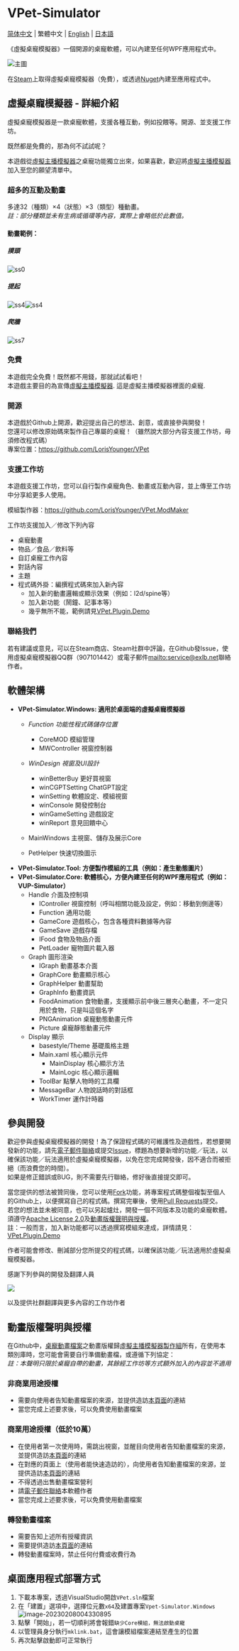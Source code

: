 # VPet-Simulator

[简体中文](./README.md) | 繁體中文 | [English](./README_en.md) | [日本語](./README_ja.md)

《虛擬桌寵模擬器》一個開源的桌寵軟體，可以內建至任何WPF應用程式中。

![主圖](README.assets/%E4%B8%BB%E5%9B%BE.png)

在[Steam](https://store.steampowered.com/app/1920960/VPet)上取得虛擬桌寵模擬器（免費），或透過[Nuget](https://www.nuget.org/packages/VPet-Simulator.Core)內建至應用程式中。

## 虛擬桌寵模擬器 - 詳細介紹

虛擬桌寵模擬器是一款桌寵軟體，支援各種互動，例如投餵等。開源、並支援工作坊。

既然都是免費的，那為何不試試呢？

本遊戲從[虛擬主播模擬器](https://store.steampowered.com/app/1352140/_/)之桌寵功能獨立出來，如果喜歡，歡迎將[虛擬主播模擬器](https://store.steampowered.com/app/1352140/_/)加入至您的願望清單中。

### 超多的互動及動畫

多達32（種類）×4（狀態）×3（類型）種動畫。<br/>
*註：部分種類並未有生病或循環等內容，實際上會略低於此數值。*

#### 動畫範例：

##### 摸頭

![ss0](README.assets/ss0.gif)

##### 提起

![ss4](README.assets/ss4.gif)![ss4](README.assets/ss8.gif)

##### 爬牆

![ss7](README.assets/ss7.gif)

### 免費

本遊戲完全免費！既然都不用錢，那就試試看吧！<br/>
本遊戲主要目的為宣傳[虛擬主播模擬器](https://store.steampowered.com/app/1352140/_/). 這是虛擬主播模擬器裡面的桌寵.

### 開源

本遊戲於Github上開源，歡迎提出自己的想法、創意，或直接參與開發！<br/>
您還可以修改原始碼來製作自己專屬的桌寵！（雖然說大部分內容支援工作坊，毋須修改程式碼）<br/>
專案位置：https://github.com/LorisYounger/VPet

### 支援工作坊

本遊戲支援工作坊，您可以自行製作桌寵角色、動畫或互動內容，並上傳至工作坊中分享給更多人使用。

模組製作器：https://github.com/LorisYounger/VPet.ModMaker

工作坊支援加入／修改下列內容

* 桌寵動畫
* 物品／食品／飲料等
* 自訂桌寵工作內容
* 對話內容
* 主題
* 程式碼外掛：編撰程式碼來加入新內容
  * 加入新的動畫邏輯或顯示效果（例如：l2d/spine等）
  * 加入新功能（鬧鐘、記事本等）
  * 幾乎無所不能，範例請見[VPet.Plugin.Demo](https://github.com/LorisYounger/VPet.Plugin.Demo)

### 聯絡我們

若有建議或意見，可以在Steam商店、Steam社群中評論，在Github發Issue，使用虛擬桌寵模擬器QQ群（907101442）或電子郵件[mailto:service@exlb.net](mailto:service@exlb.net)聯絡作者。


## 軟體架構

* **VPet-Simulator.Windows: 適用於桌面端的虛擬桌寵模擬器**
  * *Function 功能性程式碼儲存位置*
    * CoreMOD 模組管理
    * MWController 視窗控制器

  * *WinDesign 視窗及UI設計*
    * winBetterBuy 更好買視窗
    * winCGPTSetting ChatGPT設定
    * winSetting 軟體設定、模組視窗
    * winConsole 開發控制台
    * winGameSetting 遊戲設定
    * winReport 意見回饋中心

  * MainWindows 主視窗、儲存及展示Core
  * PetHelper 快速切換圖示
* **VPet-Simulator.Tool: 方便製作模組的工具（例如：產生動態圖片）**
* **VPet-Simulator.Core: 軟體核心，方便內建至任何的WPF應用程式（例如：VUP-Simulator）**
  * Handle 介面及控制項
    * IController 視窗控制（呼叫相關功能及設定，例如：移動到側邊等）
    * Function 通用功能
    * GameCore 遊戲核心，包含各種資料數據等內容
    * GameSave 遊戲存檔
    * IFood 食物及物品介面
    * PetLoader 寵物圖片載入器
  * Graph 圖形渲染
    * IGraph 動畫基本介面
    * GraphCore 動畫顯示核心
    * GraphHelper 動畫幫助
    * GraphInfo 動畫資訊
    * FoodAnimation 食物動畫，支援顯示前中後三層夾心動畫，不一定只用於食物，只是叫這個名字
    * PNGAnimation 桌寵動態動畫元件
    * Picture 桌寵靜態動畫元件
  * Display 顯示
    * basestyle/Theme 基礎風格主題
    * Main.xaml 核心顯示元件
      * MainDisplay 核心顯示方法
      * MainLogic 核心顯示邏輯
    * ToolBar 點擊人物時的工具欄
    * MessageBar 人物說話時的對話框
    * WorkTimer 運作計時器


## 參與開發

歡迎參與虛擬桌寵模擬器的開發！為了保證程式碼的可維護性及遊戲性，若想要開發新的功能，請先[電子郵件聯絡](mailto:zoujin.dev@exlb.org)或提交[Issue](https://github.com/LorisYounger/VPet/issues)，標題為想要新增的功能／玩法，以確保該功能／玩法適用於虛擬桌寵模擬器，以免在您完成開發後，因不適合而被拒絕（而浪費您的時間）。<br/>
如果是修正錯誤或BUG，則不需要先行聯絡，修好後直接提交即可。

當您提供的想法被贊同後，您可以使用[Fork](https://github.com/LorisYounger/VPet/fork)功能，將專案程式碼整個複製至個人的Github上，以便撰寫自己的程式碼。撰寫完畢後，使用[Pull Requests](https://github.com/LorisYounger/VPet/compare)提交。<br/>
若您的想法並未被同意，也可以另起爐灶，開發一個不同版本及功能的桌寵軟體。須遵守[Apache License 2.0](https://github.com/LorisYounger/VPet/blob/main/LICENSE)及[動畫版權聲明與授權](https://github.com/LorisYounger/VPet/blob/main/README_zht.md#%E5%8B%95%E7%95%AB%E7%89%88%E6%AC%8A%E8%81%B2%E6%98%8E%E8%88%87%E6%8E%88%E6%AC%8A)。<br/>
註：一般而言，加入新功能都可以透過撰寫模組來達成，詳情請見：[VPet.Plugin.Demo](https://github.com/LorisYounger/VPet.Plugin.Demo)

作者可能會修改、刪減部分您所提交的程式碼，以確保該功能／玩法適用於虛擬桌寵模擬器。


感謝下列參與的開發及翻譯人員

<a href="https://github.com/LorisYounger/VPet/graphs/contributors">
  <img src="https://contrib.rocks/image?repo=LorisYounger/VPet" />
</a>

以及提供社群翻譯與更多內容的工作坊作者

## 動畫版權聲明與授權

在Github中，[桌寵動畫檔案](https://github.com/LorisYounger/VPet/tree/main/VPet-Simulator.Windows/mod/0000_core/pet/vup)之動畫版權歸[虛擬主播模擬器製作組](https://www.exlb.net/VUP-Simulator)所有，在使用本類別庫時，您可能會需要自行準備動畫檔，或遵循下列協定：</br>
*註：本聲明只限於桌寵自帶的動畫，其餘經工作坊等方式額外加入的內容並不適用*

### 非商業用途授權

* 需要向使用者告知動畫檔案的來源，並提供造訪[本頁面](https://github.com/LorisYounger/VPet)的連結
* 當您完成上述要求後，可以免費使用動畫檔案

### 商業用途授權（低於10萬）

* 在使用者第一次使用時，需跳出視窗，並醒目向使用者告知動畫檔案的來源，並提供造訪[本頁面](https://github.com/LorisYounger/VPet)的連結
* 在對應的頁面上（使用者能快速造訪的），向使用者告知動畫檔案的來源，並提供造訪[本頁面](https://github.com/LorisYounger/VPet)的連結
* 不得透過出售動畫檔案營利
* 請[電子郵件聯絡](mailto:zoujin.dev@exlb.org)本軟體作者
* 當您完成上述要求後，可以免費使用動畫檔案

### 轉發動畫檔案

* 需要告知上述所有授權資訊
* 需要提供造訪[本頁面](https://github.com/LorisYounger/VPet)的連結
* 轉發動畫檔案時，禁止任何付費或收費行為

## 桌面應用程式部署方式

1. 下載本專案，透過VisualStudio開啟`VPet.sln`檔案
2. 在「建置」選項中，選擇位元數`x64`及建置專案`Vpet-Simulator.Windows`
   ![image-20230208004330895](README.assets/image-20230208004330895.png)
3. 點擊「開始」，若一切順利將會報錯`缺少Core模組，無法啟動桌寵`
4. 以管理員身分執行`mklink.bat`，這會讓模組檔案連結至產生的位置
5. 再次點擊啟動即可正常執行
